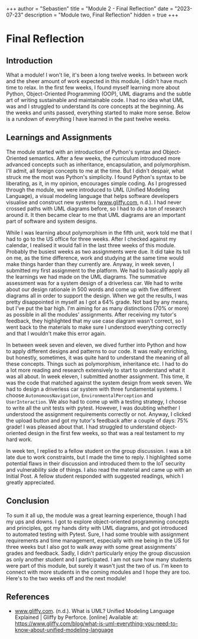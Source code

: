 +++
author = "Sebastien"
title = "Module 2 - Final Reflection"
date = "2023-07-23"
description = "Module two, Final Reflection"
hidden = true
+++

# Final Reflection


## Introduction

What a module! I won't lie, it's been a long twelve weeks. In between work and the sheer amount of work expected in this module, I didn't have much time to relax.
In the first few weeks, I found myself learning more about Python, Object-Oriented Programming (OOP), UML diagrams and the subtle art of writing sustainable and maintainable code. I had no idea what UML was and I struggled to understand its core concepts at the beginning. As the weeks and units passed, everything started to make more sense. Below is a rundown of everything I have learned in the past twelve weeks.

## Learnings and Assignments

The module started with an introduction of Python's syntax and Object-Oriented semantics. After a few weeks, the curriculum introduced more advanced concepts such as inheritance, encapsulation, and polymorphism. I'll admit, all foreign concepts to me at the time. But I didn't despair, what struck me the most was Python's simplicity. I found Python's syntax to be liberating, as it, in my opinion, encourages simple coding. As I progressed through the module, we were introduced to UML (Unified Modeling Language), a visual modeling language that helps software developers visualise and construct new systems (www.gliffy.com, n.d.). I had never crossed paths with UML diagrams before, so I had to do a ton of research around it. It then became clear to me that UML diagrams are an important part of software and system designs.

While I was learning about polymorphism in the fifth unit, work told me that I had to go to the US office for three weeks. After I checked against my calendar, I realised it would fall in the last three weeks of this module. Probably the busiest weeks as two assignments were due. It did take its toll on me, as the time difference, work and studying at the same time would make things harder than they currently are.
Anyway, in week seven, I submitted my first assignment to the platform. We had to basically apply all the learnings we had made on the UML diagrams. The summative assessment was for a system design of a driverless car. We had to write about our design rationale in 500 words and come up with five different diagrams all in order to support the design. When we got the results, I was pretty disappointed in myself as I got a 64% grade. Not bad by any means, but I've put the bar high. I'm aiming for as many distinctions (70% or more) as possible in all the modules' assignments. After receiving my tutor's feedback, they highlighted that my use case diagram wasn't correct, so I went back to the materials to make sure I understood everything correctly and that I wouldn't make this error again.

In between week seven and eleven, we dived further into Python and how to apply different designs and patterns to our code. It was really enriching, but honestly, sometimes, it was quite hard to understand the meaning of all these concepts. Things such as polymorphism, inheritance etc. I had to do a lot more reading and research extensively to start to understand what it was all about. In week eleven, I submitted another assignment. This time, it was the code that matched against the system design from week seven. We had to design a driverless car system with three fundamental systems. I choose `AutonomousNavigation`, `EnvironmentalPerception` and `UserInteraction`. We also had to come up with a testing strategy, I choose to write all the unit tests with pytest. However, I was doubting whether I understood the assignment requirements correctly or not. Anyway, I clicked the upload button and got my tutor's feedback after a couple of days: 75% grade! I was pleased about that. I had struggled to understand object-oriented design in the first few weeks, so that was a real testament to my hard work.

In week ten, I replied to a fellow student on the group discussion. I was a bit late due to work constraints, but I made the time to reply. I highlighted some potential flaws in their discussion and introduced them to the IoT security and vulnerability side of things. I also read the material and came up with an Initial Post. A fellow student responded with suggested readings, which I greatly appreciated.


## Conclusion

To sum it all up, the module was a great learning experience, though I had my ups and downs. I got to explore object-oriented programming concepts and principles, got my hands dirty with UML diagrams, and got introduced to automated testing with Pytest. Sure, I had some trouble with assignment requirements and time management, especially with me being in the US for three weeks but I also got to walk away with some great assignments’ grades and feedback. Sadly, I didn't particularly enjoy the group discussion as only another student and I participated. I am not sure how many students were part of this module, but surely it wasn't just the two of us. I'm keen to connect with more students in the coming modules and I hope they are too. Here's to the two weeks off and the next module!


## References

- www.gliffy.com. (n.d.). What is UML? Unified Modeling Language Explained | Gliffy by Perforce. [online]
Available at: https://www.gliffy.com/blog/what-is-uml-everything-you-need-to-know-about-unified-modeling-language